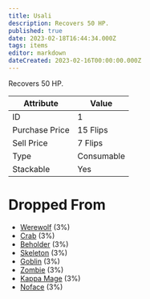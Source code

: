 ```yaml
---
title: Usali
description: Recovers 50 HP.
published: true
date: 2023-02-18T16:44:34.000Z
tags: items
editor: markdown
dateCreated: 2023-02-16T00:00:00.000Z
---
```


Recovers 50 HP.

|Attribute|Value|
|-|-|
|ID|1|
|Purchase Price|15 Flips|
|Sell Price|7 Flips|
|Type|Consumable|
|Stackable|Yes|


# Dropped From
 * [Werewolf](/monsters/werewolf.md) (3%)
 * [Crab](/monsters/crab.md) (3%)
 * [Beholder](/monsters/beholder.md) (3%)
 * [Skeleton](/monsters/skeleton.md) (3%)
 * [Goblin](/monsters/goblin.md) (3%)
 * [Zombie](/monsters/zombie.md) (3%)
 * [Kappa Mage](/monsters/kappa-mage.md) (3%)
 * [Noface](/monsters/noface.md) (3%)
